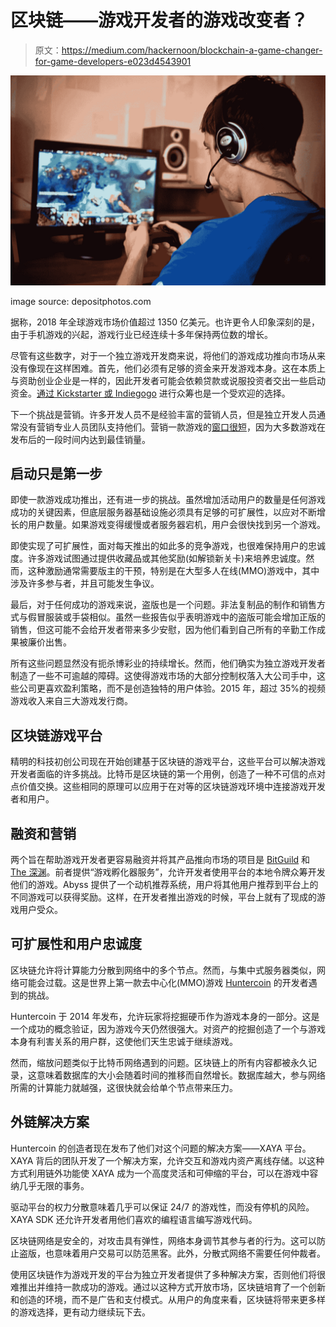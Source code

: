 # 区块链——游戏开发者的游戏改变者？

> 原文：<https://medium.com/hackernoon/blockchain-a-game-changer-for-game-developers-e023d4543901>

![](img/5b151d861e0d8ef6e03bbd67696fd135.png)

image source: depositphotos.com

据称，2018 年全球游戏市场价值超过 1350 亿美元。也许更令人印象深刻的是，由于手机游戏的兴起，游戏行业已经连续十多年保持两位数的增长。

尽管有这些数字，对于一个独立游戏开发商来说，将他们的游戏成功推向市场从来没有像现在这样困难。首先，他们必须有足够的资金来开发游戏本身。这在本质上与资助创业企业是一样的，因此开发者可能会依赖贷款或说服投资者交出一些启动资金。[通过 Kickstarter 或 Indiegogo](http://www.slant.co/topics/347/~best-ways-to-fund-development-of-an-independent-game) 进行众筹也是一个受欢迎的选择。

下一个挑战是营销。许多开发人员不是经验丰富的营销人员，但是独立开发人员通常没有营销专业人员团队支持他们。营销一款游戏的[窗口很短](http://gamedevelopment.tutsplus.com/articles/marketing-your-indie-game-the-single-most-important-thing-to-learn--gamedev-7157)，因为大多数游戏在发布后的一段时间内达到最佳销量。

## 启动只是第一步

即使一款游戏成功推出，还有进一步的挑战。虽然增加活动用户的数量是任何游戏成功的关键因素，但底层服务器基础设施必须具有足够的可扩展性，以应对不断增长的用户数量。如果游戏变得缓慢或者服务器宕机，用户会很快找到另一个游戏。

即使实现了可扩展性，面对每天推出的如此多的竞争游戏，也很难保持用户的忠诚度。许多游戏试图通过提供收藏品或其他奖励(如解锁新关卡)来培养忠诚度。然而，这种激励通常需要版主的干预，特别是在大型多人在线(MMO)游戏中，其中涉及许多参与者，并且可能发生争议。

最后，对于任何成功的游戏来说，盗版也是一个问题。非法复制品的制作和销售方式与假冒服装或手袋相似。虽然一些报告似乎表明游戏中的盗版可能会增加正版的销售，但这可能不会给开发者带来多少安慰，因为他们看到自己所有的辛勤工作成果被廉价出售。

所有这些问题显然没有扼杀博彩业的持续增长。然而，他们确实为独立游戏开发者制造了一些不可逾越的障碍。这使得游戏市场的大部分控制权落入大公司手中，这些公司更喜欢盈利策略，而不是创造独特的用户体验。2015 年，超过 35%的视频游戏收入来自三大游戏发行商。

## 区块链游戏平台

精明的科技初创公司现在开始创建基于区块链的游戏平台，这些平台可以解决游戏开发者面临的许多挑战。比特币是区块链的第一个用例，创造了一种不可信的点对点价值交换。这些相同的原理可以应用于在对等的区块链游戏环境中连接游戏开发者和用户。

## 融资和营销

两个旨在帮助游戏开发者更容易融资并将其产品推向市场的项目是 [BitGuild](http://bitguild.io/) 和 [The 深渊](http://www.theabyss.com/)。前者提供“游戏孵化器服务”，允许开发者使用平台的本地令牌众筹开发他们的游戏。Abyss 提供了一个动机推荐系统，用户将其他用户推荐到平台上的不同游戏可以获得奖励。这样，在开发者推出游戏的时候，平台上就有了现成的游戏用户受众。

## 可扩展性和用户忠诚度

区块链允许将计算能力分散到网络中的多个节点。然而，与集中式服务器类似，网络可能会过载。这是世界上第一款去中心化(MMO)游戏 [Huntercoin](http://huntercoin.org/) 的开发者遇到的挑战。

Huntercoin 于 2014 年发布，允许玩家将挖掘硬币作为游戏本身的一部分。这是一个成功的概念验证，因为游戏今天仍然很强大。对资产的挖掘创造了一个与游戏本身有利害关系的用户群，这使他们天生忠诚于继续游戏。

然而，缩放问题类似于比特币网络遇到的问题。区块链上的所有内容都被永久记录，这意味着数据库的大小会随着时间的推移而自然增长。数据库越大，参与网络所需的计算能力就越强，这很快就会给单个节点带来压力。

## 外链解决方案

Huntercoin 的创造者现在发布了他们对这个问题的解决方案——XAYA 平台。XAYA 背后的团队开发了一个解决方案，允许交互和游戏内资产离线存储。以这种方式利用链外功能使 XAYA 成为一个高度灵活和可伸缩的平台，可以在游戏中容纳几乎无限的事务。

驱动平台的权力分散意味着几乎可以保证 24/7 的游戏性，而没有停机的风险。XAYA SDK 还允许开发者用他们喜欢的编程语言编写游戏代码。

区块链网络是安全的，对攻击具有弹性，网络本身调节其参与者的行为。这可以防止盗版，也意味着用户交易可以防范黑客。此外，分散式网络不需要任何仲裁者。

使用区块链作为游戏开发的平台为独立开发者提供了多种解决方案，否则他们将很难推出并维持一款成功的游戏。通过以这种方式开放市场，区块链培育了一个创新和创造的环境，而不是广告和支付模式。从用户的角度来看，区块链将带来更多样的游戏选择，更有动力继续玩下去。